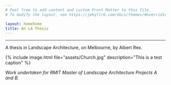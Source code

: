 ```yaml
---
# Feel free to add content and custom Front Matter to this file.
# To modify the layout, see https://jekyllrb.com/docs/themes/#overriding-theme-defaults

layout: homehome
title: An LA Thesis
---
```


---
A thesis in Landscape Architecture, on Melbourne, by Albert Rex.

{% include image.html  file="assets/Church.jpg" description="This is a test caption" %}

*Work undertaken for RMIT Master of Landscape Architecture Projects A and B.*

